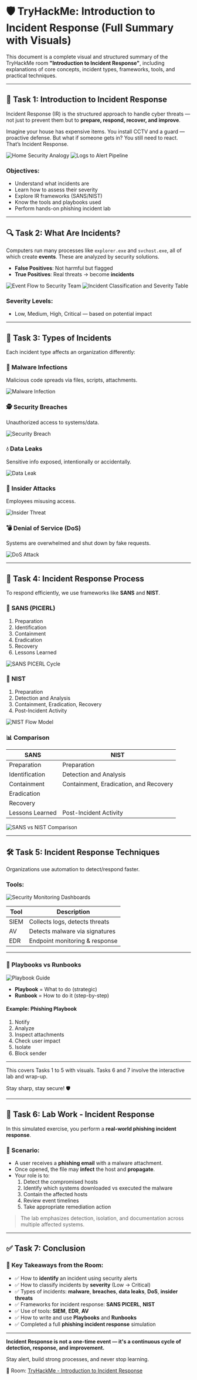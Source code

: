 # 🛡️ TryHackMe: Introduction to Incident Response (Full Summary with Visuals)

This document is a complete visual and structured summary of the TryHackMe room **"Introduction to Incident Response"**, including explanations of core concepts, incident types, frameworks, tools, and practical techniques.

---

## 🧠 Task 1: Introduction to Incident Response

Incident Response (IR) is the structured approach to handle cyber threats — not just to prevent them but to **prepare, respond, recover, and improve**.

Imagine your house has expensive items. You install CCTV and a guard — proactive defense. But what if someone gets in? You still need to react. That’s Incident Response.

![Home Security Analogy](https://github.com/user-attachments/assets/5fab1ee1-69f3-407f-8c72-3cca7e6dbbf0)
![Logs to Alert Pipeline](https://github.com/user-attachments/assets/13fc6658-0f2f-4064-b3d6-157568bdf679)

### Objectives:
- Understand what incidents are
- Learn how to assess their severity
- Explore IR frameworks (SANS/NIST)
- Know the tools and playbooks used
- Perform hands-on phishing incident lab

---

## 🔍 Task 2: What Are Incidents?

Computers run many processes like `explorer.exe` and `svchost.exe`, all of which create **events**. These are analyzed by security solutions.

- **False Positives**: Not harmful but flagged
- **True Positives**: Real threats → become **incidents**

![Event Flow to Security Team](https://github.com/user-attachments/assets/97e61728-1c92-4d33-89ba-f3177a6c397f)
![Incident Classification and Severity Table](https://github.com/user-attachments/assets/dc78f640-c6c5-4ba2-abdd-9e6473f1171a)

### Severity Levels:
- Low, Medium, High, Critical — based on potential impact

---

## 🚨 Task 3: Types of Incidents

Each incident type affects an organization differently:

### 🦠 Malware Infections
Malicious code spreads via files, scripts, attachments.

![Malware Infection](https://github.com/user-attachments/assets/66497696-4c52-469c-be30-8fd4c9013a80)

### 🕵️ Security Breaches
Unauthorized access to systems/data.

![Security Breach](https://github.com/user-attachments/assets/0501358b-7d8a-4796-99ff-e782caff60f0)

### 💧 Data Leaks
Sensitive info exposed, intentionally or accidentally.

![Data Leak](https://github.com/user-attachments/assets/43fcc8f3-65f2-40cc-bac1-63c731737082)


### 🧍 Insider Attacks
Employees misusing access.

![Insider Threat](https://github.com/user-attachments/assets/4115a736-1b13-47d8-ac02-64308c27930b)


### 💣 Denial of Service (DoS)
Systems are overwhelmed and shut down by fake requests.

![DoS Attack](https://github.com/user-attachments/assets/4897bad4-5fae-4a86-adc8-2d1ddaf7180b)

---

## 🔁 Task 4: Incident Response Process

To respond efficiently, we use frameworks like **SANS** and **NIST**.

### 🔹 SANS (PICERL)
1. Preparation
2. Identification
3. Containment
4. Eradication
5. Recovery
6. Lessons Learned

![SANS PICERL Cycle](https://github.com/user-attachments/assets/6368adb9-c80c-4428-a19d-5641a5f4acb5)

### 🔸 NIST
1. Preparation
2. Detection and Analysis
3. Containment, Eradication, Recovery
4. Post-Incident Activity

![NIST Flow Model](https://github.com/user-attachments/assets/e2ed0533-bc89-49ce-8134-cf5d41c98f45)


### 📊 Comparison

| SANS                      | NIST                                       |
|---------------------------|--------------------------------------------|
| Preparation               | Preparation                                |
| Identification            | Detection and Analysis                     |
| Containment               | Containment, Eradication, and Recovery     |
| Eradication               |                                            |
| Recovery                  |                                            |
| Lessons Learned           | Post-Incident Activity                     |

![SANS vs NIST Comparison](https://github.com/user-attachments/assets/3936da01-f7ed-439c-bda4-607725220d69)

---

## 🛠️ Task 5: Incident Response Techniques

Organizations use automation to detect/respond faster.

### Tools:

![Security Monitoring Dashboards](https://github.com/user-attachments/assets/0a904e9c-7a62-49d0-a66b-f5976eb465c0)

| Tool | Description |
|------|-------------|
| SIEM | Collects logs, detects threats |
| AV   | Detects malware via signatures |
| EDR  | Endpoint monitoring & response |

---

### 📘 Playbooks vs Runbooks

![Playbook Guide](https://github.com/user-attachments/assets/48d3b333-b040-4cd6-9561-368f2ad14c57)

- **Playbook** = What to do (strategic)
- **Runbook** = How to do it (step-by-step)

#### Example: Phishing Playbook
1. Notify
2. Analyze
3. Inspect attachments
4. Check user impact
5. Isolate
6. Block sender

---

This covers Tasks 1 to 5 with visuals. Tasks 6 and 7 involve the interactive lab and wrap-up.

Stay sharp, stay secure! 🛡️

---

## 🧪 Task 6: Lab Work - Incident Response

In this simulated exercise, you perform a **real-world phishing incident response**.

### 🧾 Scenario:
- A user receives a **phishing email** with a malware attachment.
- Once opened, the file may **infect** the host and **propagate**.
- Your role is to:
  1. Detect the compromised hosts
  2. Identify which systems downloaded vs executed the malware
  3. Contain the affected hosts
  4. Review event timelines
  5. Take appropriate remediation action

> The lab emphasizes detection, isolation, and documentation across multiple affected systems.

---

## ✅ Task 7: Conclusion

### 🧠 Key Takeaways from the Room:

- ✅ How to **identify** an incident using security alerts
- ✅ How to classify incidents by **severity** (Low → Critical)
- ✅ Types of incidents: **malware**, **breaches**, **data leaks**, **DoS**, **insider threats**
- ✅ Frameworks for incident response: **SANS PICERL**, **NIST**
- ✅ Use of tools: **SIEM**, **EDR**, **AV**
- ✅ How to write and use **Playbooks** and **Runbooks**
- ✅ Completed a full **phishing incident response** simulation

---

**Incident Response is not a one-time event — it's a continuous cycle of detection, response, and improvement.**

Stay alert, build strong processes, and never stop learning.

🎯 Room: [TryHackMe - Introduction to Incident Response](https://tryhackme.com)


